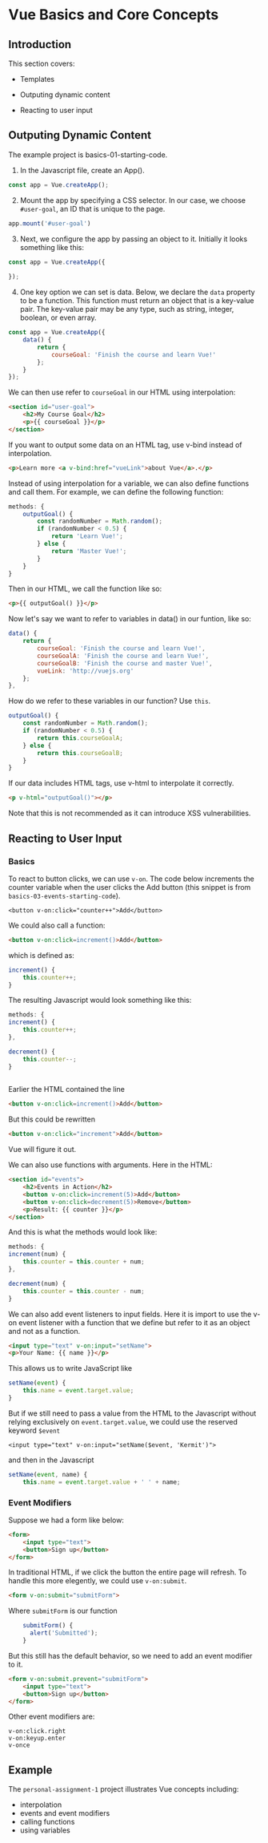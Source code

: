 # Vue Basics and Core Concepts

## Introduction

This section covers:

- Templates

- Outputing dynamic content

- Reacting to user input

## Outputing Dynamic Content

The example project is basics-01-starting-code.

1. In the Javascript file, create an App().

```javascript
const app = Vue.createApp();
```

2. Mount the app by specifying a CSS selector. In our case, we choose `#user-goal`, an ID that is unique to the page.

```javascript
app.mount('#user-goal')
```

3. Next, we configure the app by passing an object to it. Initially it looks something like this:

```javascript
const app = Vue.createApp({
    
});
```

4. One key option we can set is data. Below, we declare the `data` property to be a function. This function must return an object that is a key-value pair. The key-value pair may be any type, such as string, integer, boolean, or even array.

```javascript
const app = Vue.createApp({
    data() {
        return {
            courseGoal: 'Finish the course and learn Vue!'
        };
    }
});
```

We can then use refer to `courseGoal` in our HTML using interpolation: 

```html
<section id="user-goal">
    <h2>My Course Goal</h2>
    <p>{{ courseGoal }}</p>
</section>
```

If you want to output some data on an HTML tag, use v-bind instead of interpolation.

```html
<p>Learn more <a v-bind:href="vueLink">about Vue</a>.</p>
```

Instead of using interpolation for a variable, we can also define functions and call them. For example, we can define the following function:

```javascript
methods: {
    outputGoal() {
        const randomNumber = Math.random();
        if (randomNumber < 0.5) {
            return 'Learn Vue!';
        } else {
            return 'Master Vue!';
        }
    }
}
```

Then in our HTML, we call the function like so: 

```html
<p>{{ outputGoal() }}</p>
```

Now let's say we want to refer to variables in data() in our funtion, like so: 

```javascript
data() {
    return {
        courseGoal: 'Finish the course and learn Vue!',
        courseGoalA: 'Finish the course and learn Vue!',
        courseGoalB: 'Finish the course and master Vue!',
        vueLink: 'http://vuejs.org'
    };
},
```

How do we refer to these variables in our function? Use `this`. 

```javascript
outputGoal() {
    const randomNumber = Math.random();
    if (randomNumber < 0.5) {
        return this.courseGoalA;
    } else {
        return this.courseGoalB;
    }
}
```

If our data includes HTML tags, use v-html to interpolate it correctly.

```html
<p v-html="outputGoal()"></p>
```

Note that this is not recommended as it can introduce XSS vulnerabilities.

## Reacting to User Input

### Basics

To react to button clicks, we can use `v-on`. The code below increments the counter variable when the user clicks the Add button (this snippet is from `basics-03-events-starting-code`).

```
<button v-on:click="counter++">Add</button>
```

We could also call a function: 

```html
<button v-on:click=increment()>Add</button>
```

which is defined as: 

```javascript
increment() {
    this.counter++;
}
```

The resulting Javascript would look something like this:

```javascript
methods: {
increment() {
    this.counter++;
},

decrement() {
    this.counter--;
}
    
```

Earlier the HTML contained the line

```html
<button v-on:click=increment()>Add</button>
```

But this could be rewritten

```html
<button v-on:click="increment">Add</button>
```

Vue will figure it out.

We can also use functions with arguments. Here in the HTML:

```html
<section id="events">
    <h2>Events in Action</h2>
    <button v-on:click=increment(5)>Add</button>
    <button v-on:click=decrement(5)>Remove</button>
    <p>Result: {{ counter }}</p>
</section>
```

And this is what the methods would look like:

```javascript
methods: {
increment(num) {
    this.counter = this.counter + num;
},

decrement(num) {
    this.counter = this.counter - num;
}
```

We can also add event listeners to input fields. Here it is import to use the v-on event listener with a function that we define but refer to it as an object and not as a function. 

```html
<input type="text" v-on:input="setName">
<p>Your Name: {{ name }}</p>
```

This allows us to write JavaScript like

```javascript
setName(event) {
    this.name = event.target.value;
}
```

But if we still need to pass a value from the HTML to the Javascript without relying exclusively on `event.target.value`, we could use the reserved keyword `$event`

```
<input type="text" v-on:input="setName($event, 'Kermit')">
```

and then in the Javascript

```javascript
setName(event, name) {
    this.name = event.target.value + ' ' + name;
```

### Event Modifiers

Suppose we had a form like below:

```html
<form>
    <input type="text">
    <button>Sign up</button>
</form>
```

In traditional HTML, if we click the button the entire page will refresh. To handle this more elegently, we could use `v-on:submit`.

```html
<form v-on:submit="submitForm">
```

Where `submitForm` is our function

```javascript
    submitForm() {
      alert('Submitted');
    }
```

But this still has the default behavior, so we need to add an event modifier to it.

```html
<form v-on:submit.prevent="submitForm">
    <input type="text">
    <button>Sign up</button>
</form>
```

Other event modifiers are:

```
v-on:click.right
v-on:keyup.enter
v-once
```

## Example

The `personal-assignment-1` project illustrates Vue concepts including:

- interpolation
- events and event modifiers
- calling functions
- using variables


